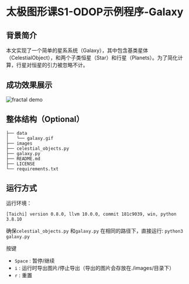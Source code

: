 # 太极图形课S1-ODOP示例程序-Galaxy
## 背景简介
本文实现了一个简单的星系系统（Galaxy），其中包含基类星体（CelestialObject），和两个子类恒星（Star）和行星（Planets）。为了简化计算，行星对恒星的引力被忽略不计。

## 成功效果展示
![fractal demo](./data/galaxy.gif)
## 整体结构（Optional）
```
├── data
│   └── galaxy.gif
├── images
├── celestial_objects.py
├── galaxy.py
├── README.md
├── LICENSE
└── requirements.txt
```

## 运行方式
运行环境：

```
[Taichi] version 0.8.0, llvm 10.0.0, commit 181c9039, win, python 3.8.10
```

确保`celestial_objects.py` 和`galaxy.py` 在相同的路径下，直接运行:  `python3 galaxy.py`

按键

- `Space` : 暂停/继续
- `i` : 运行时导出图片/停止导出（导出的图片会存放在./images/目录下）
- `r` : 重置
